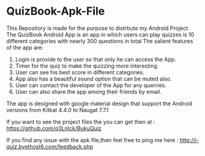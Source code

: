 <h1>QuizBook-Apk-File</h1>

This Repository is made for the purpose to distrbute my Android Project. The QuizBook Android App is an app in which users can play quizzes is 10 different categories with nearly 300 questions in total The salient features of the app are:

1.  Login is provide to the user so that only he can access the App.
2.  Timer for the quiz to make the quizzing more interesting.
3.  User can see his best score in different categories.
4.  App also has a beautiful sound option that can be muted also.
5.  User can contact the developer of the App for any querries.
6.  User can also share the app among their friends by email.

The app is designed with google material design that support the Android versions from Kitkat 4.4.0 to Naugat 7.7.1

If you want to see the project files the you can get then at : https://github.com/q3LnIck/BukuQuiz

If you find any issue with the apk file,then feel free to ping me here : http://i-quiz.byethost6.com/feedback.php
